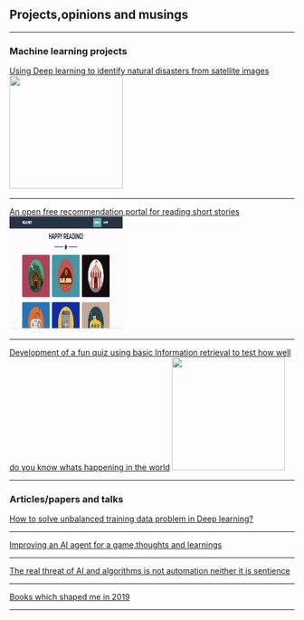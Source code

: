 ## Projects,opinions and musings

---

### Machine learning projects

[Using Deep learning to identify natural disasters from satellite images](https://medium.com/hackernoon/using-deep-learning-to-identify-natural-disasters-from-satellite-images-94815a7514f4)
<img src="https://miro.medium.com/max/2967/1*tVnskr1SVmQXho98tDCeBw.jpeg" width="200" height="200"/>

---

[An open free recommendation portal for reading short stories](https://github.com/shubchat/Readnet)
<img src="https://github.com/shubchat/Readnet/raw/master/usage_demo.gif" width="200" height="200"/>

---

[Development of a fun quiz using basic Information retrieval to test how well do you know whats happening in the world](https://github.com/shubchat/News_quiz)
<img src="https://www.randwick.nsw.gov.au/__data/assets/image/0007/14875/Latest-News.jpg" width="200" height="200"/>

---

### Articles/papers and talks

[How to solve unbalanced training data problem in Deep learning?](https://towardsdatascience.com/deep-learning-unbalanced-training-data-solve-it-like-this-6c528e9efea6)

---

[Improving an AI agent for a game,thoughts and learnings](https://medium.com/hackernoon/what-i-learned-when-trying-to-improve-an-ai-agent-in-a-game-using-deep-learning-2727850fc378)

---

[The real threat of AI and algorithms is not automation neither it is sentience](https://medium.com/@shub777_56374/the-real-threat-of-ai-and-algorithms-is-not-automation-neither-it-is-sentience-2f4191e1a721)

---

[Books which shaped me in 2019](https://medium.com/@shub777_56374/the-books-which-shaped-me-in-2019-c144a5836614)

---
